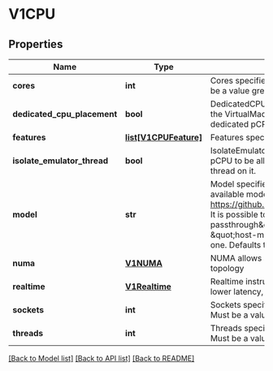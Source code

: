 # V1CPU

## Properties
Name | Type | Description | Notes
------------ | ------------- | ------------- | -------------
**cores** | **int** | Cores specifies the number of cores inside the vmi. Must be a value greater or equal 1. | [optional] 
**dedicated_cpu_placement** | **bool** | DedicatedCPUPlacement requests the scheduler to place the VirtualMachineInstance on a node with enough dedicated pCPUs and pin the vCPUs to it. | [optional] 
**features** | [**list[V1CPUFeature]**](V1CPUFeature.md) | Features specifies the CPU features list inside the VMI. | [optional] 
**isolate_emulator_thread** | **bool** | IsolateEmulatorThread requests one more dedicated pCPU to be allocated for the VMI to place the emulator thread on it. | [optional] 
**model** | **str** | Model specifies the CPU model inside the VMI. List of available models https://github.com/libvirt/libvirt/tree/master/src/cpu_map. It is possible to specify special cases like \&quot;host-passthrough\&quot; to get the same CPU as the node and \&quot;host-model\&quot; to get CPU closest to the node one. Defaults to host-model. | [optional] 
**numa** | [**V1NUMA**](V1NUMA.md) | NUMA allows specifying settings for the guest NUMA topology | [optional] 
**realtime** | [**V1Realtime**](V1Realtime.md) | Realtime instructs the virt-launcher to tune the VMI for lower latency, optional for real time workloads | [optional] 
**sockets** | **int** | Sockets specifies the number of sockets inside the vmi. Must be a value greater or equal 1. | [optional] 
**threads** | **int** | Threads specifies the number of threads inside the vmi. Must be a value greater or equal 1. | [optional] 

[[Back to Model list]](../README.md#documentation-for-models) [[Back to API list]](../README.md#documentation-for-api-endpoints) [[Back to README]](../README.md)


